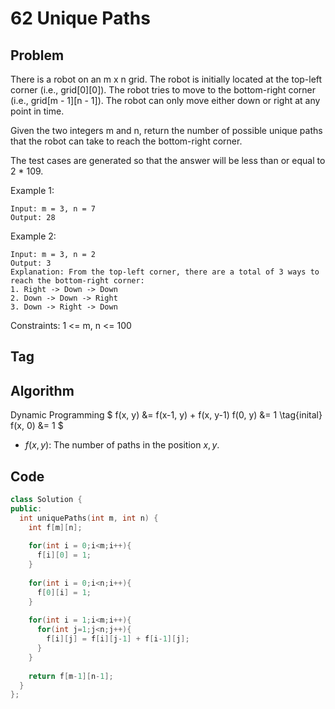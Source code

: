 # 62 Unique Paths
## Problem
There is a robot on an m x n grid. The robot is initially located at the top-left corner (i.e., grid[0][0]). The robot tries to move to the bottom-right corner (i.e., grid[m - 1][n - 1]). The robot can only move either down or right at any point in time.

Given the two integers m and n, return the number of possible unique paths that the robot can take to reach the bottom-right corner.

The test cases are generated so that the answer will be less than or equal to 2 * 109.

Example 1:
```
Input: m = 3, n = 7
Output: 28
```

Example 2:
```
Input: m = 3, n = 2
Output: 3
Explanation: From the top-left corner, there are a total of 3 ways to reach the bottom-right corner:
1. Right -> Down -> Down
2. Down -> Down -> Right
3. Down -> Right -> Down
```
Constraints: 1 <= m, n <= 100

## Tag

## Algorithm
Dynamic Programming
$
  f(x, y) &= f(x-1, y) + f(x, y-1)
  f(0, y) &= 1  \tag{inital}
  f(x, 0) &= 1
$

- $f(x, y)$: The number of paths in the position $x, y$.

## Code
```cpp
class Solution {
public:
  int uniquePaths(int m, int n) {
    int f[m][n];
    
    for(int i = 0;i<m;i++){
      f[i][0] = 1;
    }
    
    for(int i = 0;i<n;i++){
      f[0][i] = 1;
    }
    
    for(int i = 1;i<m;i++){
      for(int j=1;j<n;j++){
        f[i][j] = f[i][j-1] + f[i-1][j];
      }
    }
    
    return f[m-1][n-1];
  }
};
```
